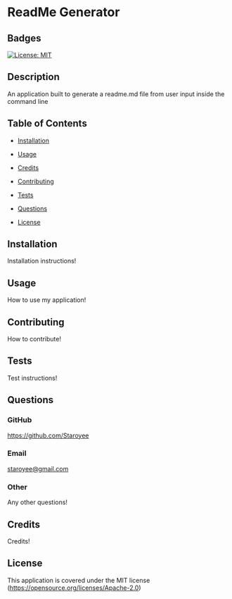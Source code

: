 
# ReadMe Generator

## Badges
[![License: MIT](https://img.shields.io/badge/License-MIT-yellow.svg)](https://opensource.org/licenses/MIT)

## Description
An application built to generate a readme.md file from user input inside the command line

## Table of Contents

- [Installation](#Installation)

- [Usage](#Usage)

- [Credits](#Credits)

- [Contributing](#Contributing)

- [Tests](#Tests)

- [Questions](#Questions)

- [License](#License)


## Installation
Installation instructions!

## Usage
How to use my application!

## Contributing
How to contribute!

## Tests
Test instructions!

## Questions
### GitHub
https://github.com/Staroyee

### Email
staroyee@gmail.com

### Other
Any other questions!

## Credits
Credits!

## License
This application is covered under the MIT license (https://opensource.org/licenses/Apache-2.0)
